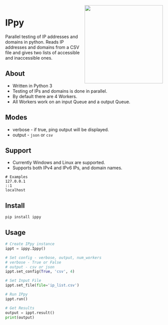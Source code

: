 <img src="https://shivammathur.com/IPpy.png" align="right" width="250">

# IPpy
Parallel testing of IP addresses and domains in python.
Reads IP addresses and domains from a CSV file and gives two lists of accessible and inaccessible ones.

## About
- Written in Python 3
- Testing of IPs and domains is done in parallel. 
- By default there are 4 Workers.
- All Workers work on an input Queue and a output Queue.

## Modes
- verbose - if true, ping output will be displayed.
- output - `json` or `csv`

## Support
- Currently Windows and Linux are supported.
- Supports both IPv4 and IPv6 IPs, and domain names.
```csv
# Examples
127.0.0.1
::1
localhost
```

## Install
```
pip install ippy
```

## Usage
```python
# Create IPpy instance
ippt = ippy.Ippy()

# Set config - verbose, output, num_workers
# verbose - True or False
# output - csv or json
ippt.set_config(True, 'csv', 4)

# Set Input File
ippt.set_file(file='ip_list.csv')

# Run IPpy
ippt.run()

# Get Results
output = ippt.result()
print(output)
```
